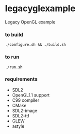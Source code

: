 # legacyglexample
Legacy OpenGL example

### to build
`./configure.sh && ./build.sh`

### to run
`./run.sh`

### requirements
* SDL2
* OpenGL1.1 support
* C99 compiler
* CMake
* SDL2-image
* SDL2-ttf
* GLEW
* astyle

